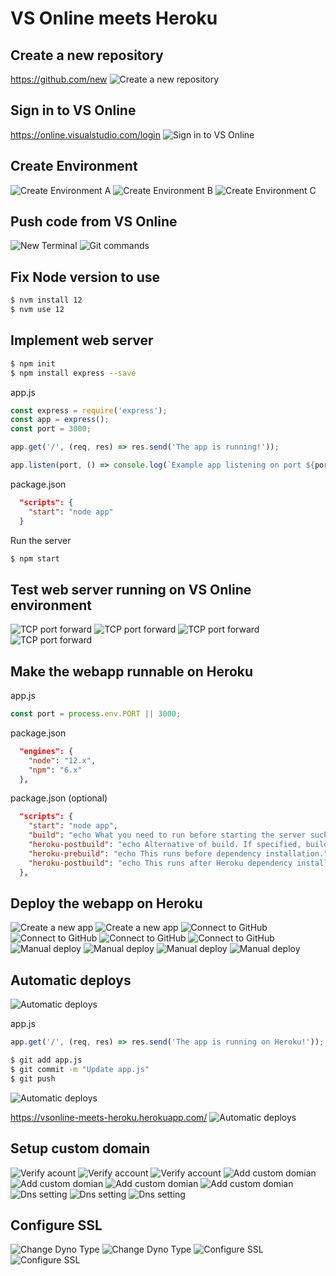 # VS Online meets Heroku

## Create a new repository

https://github.com/new
![Create a new repository](images/01_create-a-new-repository.png)

## Sign in to VS Online

https://online.visualstudio.com/login
![Sign in to VS Online](images/02_sign-in-to-vsonline.png)

## Create Environment

![Create Environment A](images/03a_create-environment.png)
![Create Environment B](images/03b_create-environment.png)
![Create Environment C](images/03c_create-environment.png)

## Push code from VS Online

![New Terminal](images/04a_new-terminal.png)
![Git commands](images/04b_git-commands.png)

## Fix Node version to use

```bash
$ nvm install 12
$ nvm use 12
```

## Implement web server

```bash
$ npm init
$ npm install express --save
```

app.js
```js
const express = require('express');
const app = express();
const port = 3000;

app.get('/', (req, res) => res.send('The app is running!'));

app.listen(port, () => console.log(`Example app listening on port ${port}!`));
```

package.json
```json
  "scripts": {
    "start": "node app"
  }
```

Run the server
```bash
$ npm start
```

## Test web server running on VS Online environment

![TCP port forward](images/07a_tcp-port-forward.png)
![TCP port forward](images/07b_tcp-port-forward.png)
![TCP port forward](images/07c_connecting-to-the-forwarded-port.png)
![TCP port forward](images/07d_the-app-is-running.png)

## Make the webapp runnable on Heroku

app.js
```js
const port = process.env.PORT || 3000;
```

package.json
```json
  "engines": {
    "node": "12.x",
    "npm": "6.x"
  },
```

package.json (optional)
```json
  "scripts": {
    "start": "node app",
    "build": "echo What you need to run before starting the server such as webpack.",
    "heroku-postbuild": "echo Alternative of build. If specified, build won't be called.",
    "heroku-prebuild": "echo This runs before dependency installation.",
    "heroku-postbuild": "echo This runs after Heroku dependency installation."
  },
```

## Deploy the webapp on Heroku

![Create a new app](images/09a_create-a-new-app.png)
![Create a new app](images/09b_create-a-new-app.png)
![Connect to GitHub](images/09c_connect-to-github.png)
![Connect to GitHub](images/09d_connect-to-github.png)
![Connect to GitHub](images/09e_connect-to-github.png)
![Connect to GitHub](images/09f_connect-to-github.png)
![Manual deploy](images/09g_manual-deploy.png)
![Manual deploy](images/09h_manual-deploy.png)
![Manual deploy](images/09i_manual-deploy.png)
![Manual deploy](images/09j_the-app-is-running.png)

## Automatic deploys

![Automatic deploys](images/10a_automatic-deploys.png)

app.js
```js
app.get('/', (req, res) => res.send('The app is running on Heroku!'));
```

```bash
$ git add app.js
$ git commit -m "Update app.js"
$ git push
```

![Automatic deploys](images/10b_activity.png)

https://vsonline-meets-heroku.herokuapp.com/
![Automatic deploys](images/10c_the-app-is-running-on-heroku.png)

## Setup custom domain

![Verify acount](images/11a_verify-account.png)
![Verify account](images/11b_verify-account.png)
![Verify account](images/11c_verify-account.png)
![Add custom domian](images/11d_add-custom-domain.png)
![Add custom domian](images/11e_add-custom-domain.png)
![Add custom domian](images/11f_add-custom-domain.png)
![Add custom domian](images/11g_add-custom-domain.png)
![Dns setting](images/11h-dns-setting.png)
![Dns setting](images/11i-dns-setting.png)
![Dns setting](images/11j_the-app-is-running-on-heroku.png)

## Configure SSL

![Change Dyno Type](images/12a_change-dyno-type.png)
![Change Dyno Type](images/12b_change-dyno-type.png)
![Configure SSL](images/12c_configure-ssl.png)
![Configure SSL](images/12d_configure-ssl.png)
